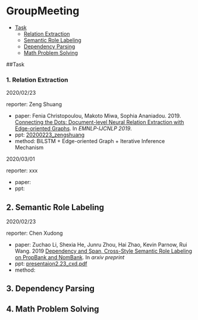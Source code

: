# GroupMeeting

* [Task](#task)
    * [Relation Extraction](#1-relation-extraction)
    * [Semantic Role Labeling](#2-semantic-role-labeling)
    * [Dependency Parsing](#3-dependency-parsing)
    * [Math Problem Solving](#4-math-problem-solving)

##Task
### 1. Relation Extraction
2020/02/23

reporter: Zeng Shuang
* paper: Fenia Christopoulou, Makoto Miwa, Sophia Ananiadou. 2019. [Connecting the Dots: Document-level Neural Relation Extraction with Edge-oriented Graphs](https://arxiv.org/abs/1909.00228). In *EMNLP-IJCNLP 2019*.
* ppt:  [20200223_zengshuang](ppts/20200223_zengshuang.pdf)
* method: BiLSTM + Edge-oriented Graph + Iterative Inference Mechanism

2020/03/01

reporter: xxx
* paper:
* ppt: 

## 2. Semantic Role Labeling
2020/02/23

reporter: Chen Xudong
* paper: Zuchao Li, Shexia He, Junru Zhou, Hai Zhao, Kevin Parnow, Rui Wang. 2019 [Dependency and Span, Cross-Style Semantic Role Labeling on PropBank and NomBank](https://arxiv.org/abs/1911.02851). In *arxiv preprint*
* ppt:  [presentaion2.23_cxd.pdf](ppts/presentaion2.23_cxd.pdf)
* method: 
## 3. Dependency Parsing

## 4. Math Problem Solving